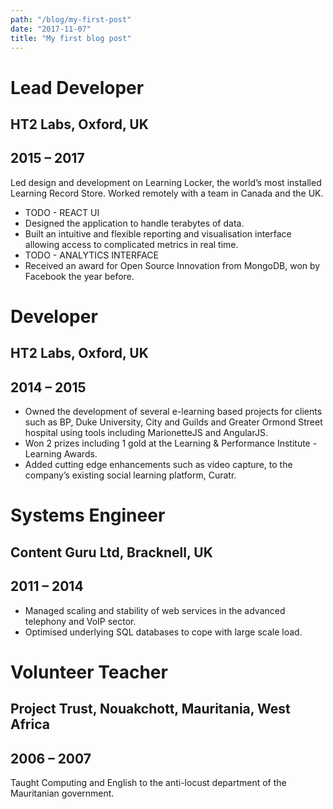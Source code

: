 ```yaml
---
path: "/blog/my-first-post"
date: "2017-11-07"
title: "My first blog post"
---
```


# Lead Developer

## HT2 Labs, Oxford, UK

## 2015 – 2017

Led design and development on Learning Locker, the world’s most installed Learning Record Store. Worked remotely with a team in Canada and the UK.

- TODO - REACT UI
- Designed the application to handle terabytes of data.
- Built an intuitive and flexible reporting and visualisation interface allowing access to complicated metrics in real time.
- TODO - ANALYTICS INTERFACE
- Received an award for Open Source Innovation from MongoDB, won by Facebook the year before.

# Developer

## HT2 Labs, Oxford, UK

## 2014 – 2015

- Owned the development of several e-learning based projects for clients such as BP, Duke University, City and Guilds and Greater Ormond Street hospital using tools including MarionetteJS and AngularJS.
- Won 2 prizes including 1 gold at the Learning & Performance Institute - Learning Awards.
- Added cutting edge enhancements such as video capture, to the company’s existing social learning platform, Curatr.

# Systems Engineer

## Content Guru Ltd, Bracknell, UK

## 2011 – 2014

- Managed scaling and stability of web services in the advanced telephony and VoIP sector.
- Optimised underlying SQL databases to cope with large scale load.

# Volunteer Teacher

## Project Trust, Nouakchott, Mauritania, West Africa

## 2006 – 2007

Taught Computing and English to the anti-locust department of the Mauritanian government.
